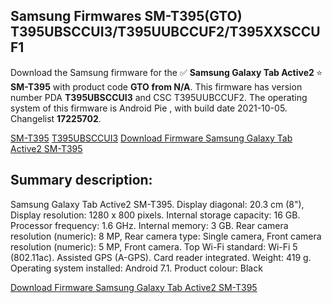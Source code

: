 <h2>Samsung Firmwares SM-T395(GTO) T395UBSCCUI3/T395UUBCCUF2/T395XXSCCUF1</h2>
Download the Samsung firmware for the ✅ <strong>Samsung Galaxy Tab Active2 </strong> ⭐ <strong>SM-T395</strong> with product code <strong>GTO</strong> <strong> from N/A</strong>. This firmware has version number PDA <strong>T395UBSCCUI3</strong> and CSC T395UUBCCUF2. The operating system of this firmware is Android Pie , with build date 2021-10-05. Changelist <strong>17225702</strong>.


[SM-T395](https://samfirm.shop/samsung/model/SM-T395)
[T395UBSCCUI3](https://samfirm.shop/samsung/pda/T395UBSCCUI3)
[Download Firmware Samsung Galaxy Tab Active2 SM-T395](https://samfirm.shop/samsung/firmware/462534)
<h2>Summary description:</h2>
<p>Samsung Galaxy Tab Active2 SM-T395. Display diagonal: 20.3 cm (8"), Display resolution: 1280 x 800 pixels. Internal storage capacity: 16 GB. Processor frequency: 1.6 GHz. Internal memory: 3 GB. Rear camera resolution (numeric): 8 MP, Rear camera type: Single camera, Front camera resolution (numeric): 5 MP, Front camera. Top Wi-Fi standard: Wi-Fi 5 (802.11ac). Assisted GPS (A-GPS). Card reader integrated. Weight: 419 g. Operating system installed: Android 7.1. Product colour: Black</p>


[Download Firmware Samsung Galaxy Tab Active2 SM-T395](https://samfirm.shop/samsung/firmware/462534)
